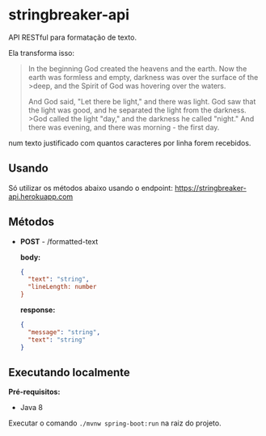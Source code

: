 # stringbreaker-api
API RESTful para formatação de texto. 

Ela transforma isso:
>In the beginning God created the heavens and the earth. Now the earth was formless and empty, darkness was over the surface of the >deep, and the Spirit of God was hovering over the waters.
>
>And God said, "Let there be light," and there was light. God saw that the light was good, and he separated the light from the darkness. >God called the light "day," and the darkness he called "night." And there was evening, and there was morning - the first day.

num texto justificado com quantos caracteres por linha forem recebidos.

## Usando
Só utilizar os métodos abaixo usando o endpoint: https://stringbreaker-api.herokuapp.com
 
## Métodos
- **POST** - /formatted-text

    **body:**
    ```json
    {
      "text": "string",
      "lineLength: number
    }
    ```

    **response:**
    ```json
    {
      "message": "string",
      "text": "string"
    }
    ```
    
## Executando localmente
**Pré-requisitos:**
- Java 8

Executar o comando ```./mvnw spring-boot:run``` na raiz do projeto.
